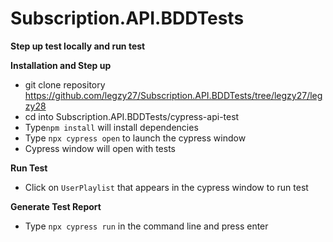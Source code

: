 # Subscription.API.BDDTests


**Step up test locally and run test**

**Installation and Step up**
*  git clone repository https://github.com/legzy27/Subscription.API.BDDTests/tree/legzy27/legzy28
*  cd into Subscription.API.BDDTests/cypress-api-test
*  Type`npm install` will install dependencies
*  Type `npx cypress open` to launch the cypress window 
*  Cypress window will open with tests

**Run Test**
* Click on `UserPlaylist` that appears in the cypress window to run test

**Generate Test Report**
* Type `npx cypress run` in the command line and press enter
